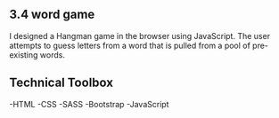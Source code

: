 ## 3.4 word game
I designed a Hangman game in the browser using JavaScript. The user attempts to guess letters from a word that is pulled from a pool of pre-existing words.

## Technical Toolbox 
-HTML -CSS -SASS -Bootstrap -JavaScript
